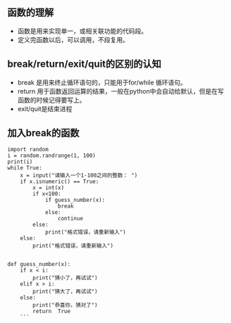 ## 函数的理解
- 函数是用来实现单一，或相关联功能的代码段。
- 定义完函数以后，可以调用，不段复用。
## break/return/exit/quit的区别的认知
-  break 是用来终止循环语句的，只能用于for/while 循环语句。
-  return 用于函数返回运算的结果，一般在python中会自动给默认，但是在写函数的时候记得要写上。
-  exit/quit是结束进程
##  加入break的函数
```
import random
i = random.randrange(1, 100)
print(i)
while True:
    x = input("请输入一个1-100之间的整数： ")
    if x.isnumeric() == True:
        x = int(x)
        if x<100:
            if guess_number(x):
                break
            else:
                continue
        else:
            print("格式错误，请重新输入")
    else:
        print("格式错误，请重新输入")


def guess_number(x):
    if x < i:
        print("猜小了，再试试")
    elif x > i:
        print("猜大了，再试试")
    else:
        print("恭喜你，猜对了")
        return  True
    ```